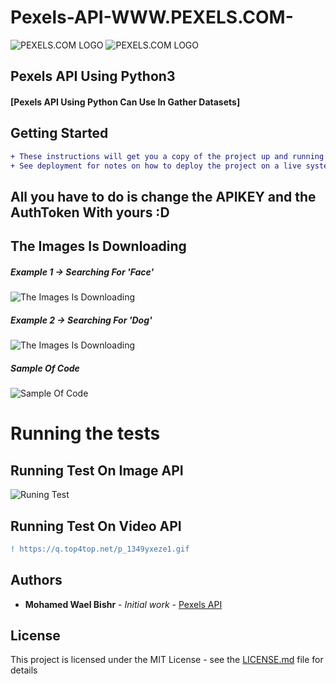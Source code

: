 # Pexels-API-WWW.PEXELS.COM-
![PEXELS.COM LOGO ](https://www.pexels.com/assets/pexels-logo-7e4af4630e66b6b786567041874586aeb1b5217589035c70a0def15aacd0f11a.png)
![PEXELS.COM LOGO ](https://media.giphy.com/media/3ELODh3u7T8Qg/giphy.gif)
## Pexels API Using Python3

#### [Pexels API Using Python Can Use In Gather Datasets]

## Getting Started

```diff
+ These instructions will get you a copy of the project up and running on your local machine for development and testing purposes. 
+ See deployment for notes on how to deploy the project on a live system.
```

## All you have to do is change the APIKEY and the AuthToken With yours :D


## The Images Is Downloading 

##### Example 1 -> Searching For 'Face'

![The Images Is Downloading ](https://5.top4top.net/p_13498jirv1.png)


##### Example 2 -> Searching For 'Dog'

![The Images Is Downloading ](https://1.top4top.net/p_134900o381.png)

##### Sample Of Code

![Sample Of Code](https://1.top4top.net/p_134995eut3.png)


# Running the tests

## Running Test On Image API

![Runing Test](https://5.top4top.net/p_1349mt8u31.gif)

## Running Test On Video API

```diff
! https://q.top4top.net/p_1349yxeze1.gif
```


## Authors

* **Mohamed Wael Bishr** - *Initial work* - [Pexels API](https://github.com/MohamedWaelBishr/Pexels-API-WWW.PEXELS.COM-)


## License

This project is licensed under the MIT License - see the [LICENSE.md](LICENSE.md) file for details

